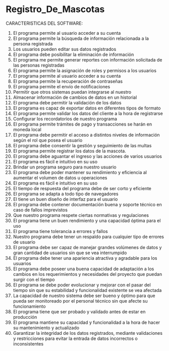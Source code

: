 # Registro_De_Mascotas
CARACTERISTICAS DEL SOFTWARE: 
1) El programa permite al usuario acceder a su cuenta
2) El programa permite la búsqueda de información relacionada a la persona registrada
3) Los usuarios pueden editar sus datos registrados
4) El programa debe posibilitar la eliminación de información
5) El programa me permite generar reportes con información solicitada de las personas registradas
6) El programa permite la asignación de roles y permisos a los usuarios
7) El programa permite al usuario acceder a su cuenta
8) El programa permite la recuperación de contraseñas
9) El programa permite el envío de notificaciones
10) Permitir que otros sistemas puedan integrarse al nuestro
11) Almacenar información de cambios de datos en un historial
12) El programa debe permitir la validación de los datos
13) El programa es capaz de exportar datos en diferentes tipos de formato
14) El programa permite validar los datos del cliente a la hora de registrarse
15) Configurar los recordatorios de nuestro programa
16) El programa permite trámites de pago y transacciones se harán en moneda local
17) El programa debe permitir el acceso a distintos niveles de información según el rol que posea el usuario
18) El programa debe consentir la gestión y seguimiento de las multas
19) El programa permite registrar los datos de la mascota.
20) El programa debe aguantar el ingreso y las acciones de varios usuarios
21) El programa es fácil e intuitivo en su uso
22) Brindar un programa seguro para nuestro usuario
23) El programa debe poder mantener su rendimiento y eficiencia al aumentar el volumen de datos u operaciones
24) El programa es fácil e intuitivo en su uso
25) El tiempo de respuesta del programa debe de ser corto y eficiente
26) El programa se adapta a todo tipo de navegadores
27) El tiene un buen diseño de interfaz para el usuario
28) El programa debe contener documentación buena y soporte técnico en caso de fallos imprevistos
29) Que nuestro programa respete ciertas normativas y regulaciones
30) El programa tiene un buen rendimiento y una capacidad óptima para el uso
31) El programa tiene tolerancia a errores y fallos
32) Nuestro programa debe tener un respaldo para cualquier tipo de errores de usuario
33) El programa debe ser capaz de manejar grandes volúmenes de datos y gran cantidad de usuarios sin que se vea interrumpido
34) El programa debe tener una apariencia atractiva y agradable para los usuarios
35) El programa debe poseer una buena capacidad de adaptación a los cambios en los requerimientos y necesidades del proyecto que puedan surgir con el tiempo
36) El programa se debe poder evolucionar y mejorar con el pasar del tiempo sin que su estabilidad y funcionalidad existente se vea afectada
37) La capacidad de nuestro sistema debe ser bueno y óptimo para que pueda ser monitoreado por el personal técnico sin que afecte su funcionamiento
38) El programa tiene que ser probado y validado antes de estar en producción
39) El programa mantiene su capacidad y funcionalidad a la hora de hacer su mantenimiento y actualizado
40) Garantizar la integridad de los datos registrados, mediante validaciones y restricciones para evitar la entrada de datos incorrectos o inconsistentes
